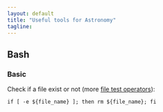 ```yaml
---                                                                                                                                                                                                                                                       
layout: default
title: "Useful tools for Astronomy"
tagline: 
---
```


## Bash

### Basic


Check if a file exist or not (more [file test operators](https://www.tldp.org/LDP/abs/html/fto.html)):
```
if [ -e ${file_name} ]; then rm ${file_name}; fi
```
